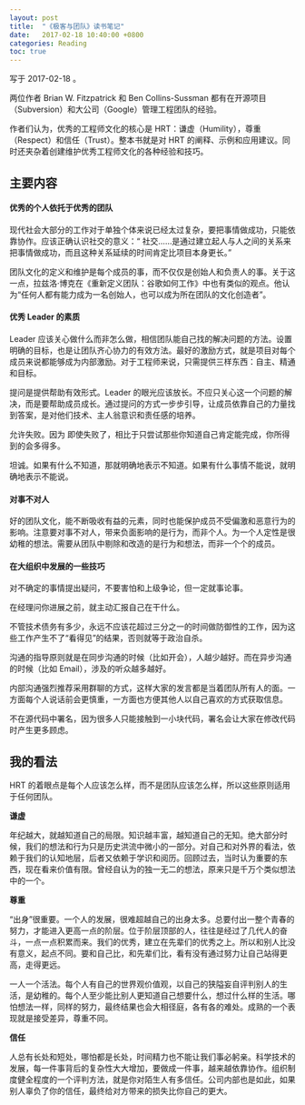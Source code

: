 ```yaml
---
layout: post
title:  "《极客与团队》读书笔记"
date:   2017-02-18 10:40:00 +0800
categories: Reading
toc: true
---
```


写于 2017-02-18 。

两位作者 Brian W. Fitzpatrick 和 Ben Collins-Sussman 都有在开源项目（Subversion）和大公司（Google）管理工程团队的经验。

作者们认为，优秀的工程师文化的核心是 HRT：谦虚（Humility），尊重（Respect）和信任（Trust）。整本书就是对 HRT 的阐释、示例和应用建议。同时还夹杂着创建维护优秀工程师文化的各种经验和技巧。

## 主要内容

#### 优秀的个人依托于优秀的团队

现代社会大部分的工作对于单独个体来说已经太过复杂，要把事情做成功，只能依靠协作。应该正确认识社交的意义：“ 社交……是通过建立起人与人之间的关系来把事情做成功，而且这种关系延续的时间肯定比项目本身更长。”

团队文化的定义和维护是每个成员的事，而不仅仅是创始人和负责人的事。关于这一点，拉兹洛·博克在《重新定义团队：谷歌如何工作》中也有类似的观点。他认为“任何人都有能力成为一名创始人，也可以成为所在团队的文化创造者”。

#### 优秀 Leader 的素质

Leader 应该关心做什么而非怎么做，相信团队能自己找的解决问题的方法。设置明确的目标，也是让团队齐心协力的有效方法。最好的激励方式，就是项目对每个成员来说都能够成为内部激励。对于工程师来说，只需提供三样东西：自主、精通和目标。

提问是提供帮助有效形式。Leader 的眼光应该放长。不应只关心这一个问题的解决，而是要帮助成员成长。通过提问的方式一步步引导，让成员依靠自己的力量找到答案，是对他们技术、主人翁意识和责任感的培养。

允许失败。因为 即使失败了，相比于只尝试那些你知道自己肯定能完成，你所得到的会多得多。

坦诚。如果有什么不知道，那就明确地表示不知道。如果有什么事情不能说，就明确地表示不能说。

#### 对事不对人

好的团队文化，能不断吸收有益的元素，同时也能保护成员不受偏激和恶意行为的影响。注意要对事不对人，带来负面影响的是行为，而非个人。为一个人定性是很幼稚的想法。需要从团队中剔除和改造的是行为和想法，而非一个个的成员。

#### 在大组织中发展的一些技巧

对不确定的事情提出疑问，不要害怕和上级争论，但一定就事论事。

在经理问你进展之前，就主动汇报自己在干什么。

不管技术债务有多少，永远不应该花超过三分之一的时间做防御性的工作，因为这些工作产生不了“看得见”的结果，否则就等于政治自杀。

沟通的指导原则就是在同步沟通的时候（比如开会），人越少越好。而在异步沟通的时候（比如 Email），涉及的听众越多越好。

内部沟通强烈推荐采用群聊的方式，这样大家的发言都是当着团队所有人的面。一方面每个人说话前会更慎重，一方面也方便其他人以自己喜欢的方式获取信息。

不在源代码中署名，因为很多人只能接触到一小块代码，署名会让大家在修改代码时产生更多顾虑。


## 我的看法

HRT 的着眼点是每个人应该怎么样，而不是团队应该怎么样，所以这些原则适用于任何团队。

**谦虚**

年纪越大，就越知道自己的局限。知识越丰富，越知道自己的无知。绝大部分时候，我们的想法和行为只是历史洪流中微小的一部分。对自己和对外界的看法，依赖于我们的认知地层，后者又依赖于学识和阅历。回顾过去，当时认为重要的东西，现在看来价值有限。曾经自认为的独一无二的想法，原来只是千万个类似想法中的一个。

**尊重**

“出身”很重要。一个人的发展，很难超越自己的出身太多。总要付出一整个青春的努力，才能进入更高一点的阶层。位于阶层顶部的人，往往是经过了几代人的奋斗，一点一点积累而来。我们的优秀，建立在先辈们的优秀之上。所以和别人比没有意义，起点不同。要和自己比，和先辈们比，看有没有通过努力让自己站得更高，走得更远。

一人一个活法。每个人有自己的世界观价值观，以自己的狭隘妄自评判别人的生活，是幼稚的。每个人至少能比别人更知道自己想要什么，想过什么样的生活。哪怕想法一样，同样的努力，最终结果也会大相径庭，各有各的难处。成熟的一个表现就是接受差异，尊重不同。

**信任**

人总有长处和短处，哪怕都是长处，时间精力也不能让我们事必躬亲。科学技术的发展，每一件事背后的复杂性大大增加，要做成一件事，越来越依靠协作。组织制度健全程度的一个评判方法，就是你对陌生人有多信任。公司内部也是如此，如果别人辜负了你的信任，最终给对方带来的损失比你自己的更大。
